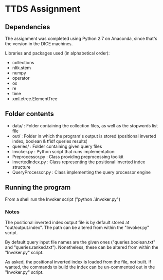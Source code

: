 # TTDS Assignment

## Dependencies

The assignment was completed using Python 2.7 on Anaconda, since that's the version in the DICE machines.

Libraries and packages used (in alphabetical order):
- collections
- nltk.stem
- numpy
- operator
- os
- re
- time
- xml.etree.ElementTree

## Folder contents

- data/ : Folder containing the collection files, as well as the stopwords list file
- out/ : Folder in which the program's output is stored (positional inverted index, boolean & tfidf queries results)
- queries/ : Folder containing given query files
- Invoker.py : Python script that runs implementation
- Preprocessor.py : Class providing preprocessing toolkit
- InvertedIndex.py : Class representing the positional inverted index structure
- QueryProcessor.py : Class implementing the query processor engine

## Running the program

From a shell run the Invoker script ("python .\Invoker.py")

### Notes

The positional inverted index output file is by default stored at "out/output.index".
The path can be altered from within the "Invoker.py" script.

By default query input file names are the given ones ("queries.boolean.txt" and "queries.ranked.txt"). 
Nonetheless, these can be altered from within the "Invoker.py" script.

As asked, the positional inverted index is loaded from the file, not built.
If wanted, the commands to build the index can be un-commented out in the "Invoker.py" script.



